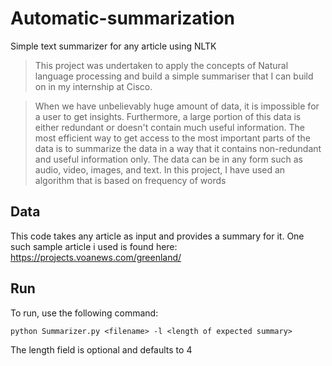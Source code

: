 # Automatic-summarization

Simple text summarizer for any article using NLTK

> This project was undertaken to apply the concepts of Natural language processing and build a simple summariser that I can build on in my internship at Cisco. 

> When we have unbelievably huge amount of data, it is impossible for a user to get insights. Furthermore, a large portion of this data is either redundant or doesn't contain much useful information. The most efficient way to get access to the most important parts of the data is to summarize the data in a way that it contains non-redundant and useful information only. The data can be in any form such as audio, video, images, and text. In this project, I have used an algorithm that is based on frequency of words

## Data 

This code takes any article as input and provides a summary for it. One such sample article i used is found here: https://projects.voanews.com/greenland/

## Run

To run, use the following command:
```
python Summarizer.py <filename> -l <length of expected summary>
```
The length field is optional and defaults to 4
